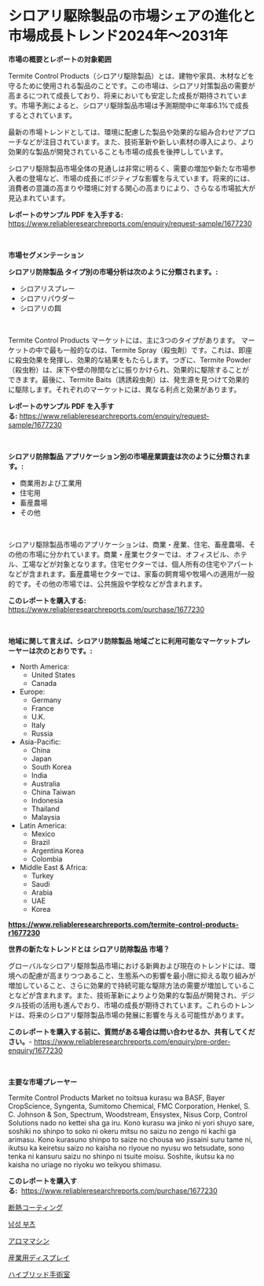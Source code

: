<p><h1>シロアリ駆除製品の市場シェアの進化と市場成長トレンド2024年〜2031年</h1></p><p><strong>市場の概要とレポートの対象範囲</strong></p>
<p><p>Termite Control Products（シロアリ駆除製品）とは、建物や家具、木材などを守るために使用される製品のことです。この市場は、シロアリ対策製品の需要が高まるにつれて成長しており、将来においても安定した成長が期待されています。市場予測によると、シロアリ駆除製品市場は予測期間中に年率6.1%で成長するとされています。</p><p>最新の市場トレンドとしては、環境に配慮した製品や効果的な組み合わせアプローチなどが注目されています。また、技術革新や新しい素材の導入により、より効果的な製品が開発されていることも市場の成長を後押ししています。</p><p>シロアリ駆除製品市場全体の見通しは非常に明るく、需要の増加や新たな市場参入者の登場など、市場の成長にポジティブな影響を与えています。将来的には、消費者の意識の高まりや環境に対する関心の高まりにより、さらなる市場拡大が見込まれています。</p></p>
<p><strong>レポートのサンプル PDF を入手する:</strong> <a href="https://www.reliableresearchreports.com/enquiry/request-sample/1677230">https://www.reliableresearchreports.com/enquiry/request-sample/1677230</a></p>
<p>&nbsp;</p>
<p><strong>市場セグメンテーション</strong></p>
<p><strong>シロアリ防除製品 タイプ別の市場分析は次のように分類されます。:</strong></p>
<p><ul><li>シロアリスプレー</li><li>シロアリパウダー</li><li>シロアリの餌</li></ul></p>
<p>&nbsp;</p>
<p><p>Termite Control Products マーケットには、主に3つのタイプがあります。 マーケットの中で最も一般的なのは、Termite Spray（殺虫剤）です。これは、即座に殺虫効果を発揮し、効果的な結果をもたらします。つぎに、Termite Powder（殺虫粉）は、床下や壁の隙間などに振りかけられ、効果的に駆除することができます。最後に、Termite Baits（誘誘殺虫剤）は、発生源を見つけて効果的に駆除します。それぞれのマーケットには、異なる利点と効果があります。</p></p>
<p><strong>レポートのサンプル PDF を入手する:</strong>&nbsp;<a href="https://www.reliableresearchreports.com/enquiry/request-sample/1677230">https://www.reliableresearchreports.com/enquiry/request-sample/1677230</a></p>
<p>&nbsp;</p>
<p><strong> シロアリ防除製品 アプリケーション別の市場産業調査は次のように分類されます。:</strong></p>
<p><ul><li>商業用および工業用</li><li>住宅用</li><li>畜産農場</li><li>その他</li></ul></p>
<p>&nbsp;</p>
<p><p>シロアリ駆除製品市場のアプリケーションは、商業・産業、住宅、畜産農場、その他の市場に分かれています。商業・産業セクターでは、オフィスビル、ホテル、工場などが対象となります。住宅セクターでは、個人所有の住宅やアパートなどが含まれます。畜産農場セクターでは、家畜の飼育場や牧場への適用が一般的です。その他の市場では、公共施設や学校などが含まれます。</p></p>
<p><strong>このレポートを購入する:</strong>&nbsp; <a href="https://www.reliableresearchreports.com/purchase/1677230">https://www.reliableresearchreports.com/purchase/1677230</a></p>
<p>&nbsp;</p>
<p><strong>地域に関して言えば、シロアリ防除製品 地域ごとに利用可能なマーケットプレーヤーは次のとおりです。:</strong></p>
<p><ul>
    <li>
        North America:
        <ul>
            <li>United States</li>
            <li>Canada</li>
        </ul>
    </li>
    <li>
        Europe:
        <ul>
            <li>Germany</li>
            <li>France</li>
            <li>U.K.</li>
            <li>Italy</li>
            <li>Russia</li>
        </ul>
    </li>
    <li>
        Asia-Pacific:
        <ul>
            <li>China</li>
            <li>Japan</li>
            <li>South Korea</li>
            <li>India</li>
            <li>Australia</li>
            <li>China Taiwan</li>
            <li>Indonesia</li>
            <li>Thailand</li>
            <li>Malaysia</li>
        </ul>
    </li>
    <li>
        Latin America:
        <ul>
            <li>Mexico</li>
            <li>Brazil</li>
            <li>Argentina Korea</li>
            <li>Colombia</li>
        </ul>
    </li>
    <li>
        Middle East & Africa:
        <ul>
            <li>Turkey</li>
            <li>Saudi</li>
            <li>Arabia</li>
            <li>UAE</li>
            <li>Korea</li>
        </ul>
    </li>
    </ul></p>
<p><strong><a href="https://www.reliableresearchreports.com/termite-control-products-r1677230">https://www.reliableresearchreports.com/termite-control-products-r1677230</a></strong>&nbsp;</p>
<p><strong>世界の新たなトレンドとは シロアリ防除製品 市場？</strong></p>
<p><p>グローバルなシロアリ駆除製品市場における新興および現在のトレンドには、環境への配慮が高まりつつあること、生態系への影響を最小限に抑える取り組みが増加していること、さらに効果的で持続可能な駆除方法の需要が増加していることなどが含まれます。また、技術革新によりより効果的な製品が開発され、デジタル技術の活用も進んでおり、市場の成長が期待されています。これらのトレンドは、将来のシロアリ駆除製品市場の発展に影響を与える可能性があります。</p></p>
<p><strong>このレポートを購入する前に、質問がある場合は問い合わせるか、共有してください。</strong>- <a href="https://www.reliableresearchreports.com/enquiry/pre-order-enquiry/1677230">https://www.reliableresearchreports.com/enquiry/pre-order-enquiry/1677230</a></p>
<p>&nbsp;</p>
<p><strong>主要な市場プレーヤー</strong></p>
<p><p>Termite Control Products Market no toitsua kurasu wa BASF, Bayer CropScience, Syngenta, Sumitomo Chemical, FMC Corporation, Henkel, S. C. Johnson & Son, Spectrum, Woodstream, Ensystex, Nisus Corp, Control Solutions nado no kettei sha ga iru. Kono kurasu wa jinko ni yori shuyo sare, soshiki no shinpo to soko ni okeru mitsu no saizu no zengo ni kachi ga arimasu. Kono kurasuno shinpo to saize no chousa wo jissaini suru tame ni, ikutsu ka keiretsu saizo no kaisha no riyoue no nyusu wo tetsudate, sono tenka ni kansuru saizu no shinpo ni tsuite moisu. Soshite, ikutsu ka no kaisha no uriage no riyoku wo teikyou shimasu.</p></p>
<p><strong>このレポートを購入する:</strong>&nbsp;&nbsp;<a href="https://www.reliableresearchreports.com/purchase/1677230">https://www.reliableresearchreports.com/purchase/1677230</a></p>
<p><p><a href="https://github.com/laurenreichert/Market-Research-Report-List-1/blob/main/817802721376.md">断熱コーティング</a></p><p><a href="https://medium.com/@guyeichert86/quot-%EB%82%A8%EC%84%B1-%EB%B6%80%EC%B8%A0-%EC%8B%9C%EC%9E%A5-%EB%B3%B4%EA%B3%A0%EC%84%9C%EB%8A%94-%EC%9D%B4-%EC%8B%9C%EC%9E%A5%EC%9D%98-%EC%B5%9C%EC%8B%A0-%ED%8A%B8%EB%A0%8C%EB%93%9C%EC%99%80-%EC%84%B1%EC%9E%A5-%EA%B8%B0%ED%9A%8C%EB%A5%BC-%EB%93%9C%EB%9F%AC%EB%83%85%EB%8B%88%EB%8B%A4-quot-1b775db238dd">남성 부츠</a></p><p><a href="https://medium.com/@jimmieraun892023/%E3%82%A2%E3%83%AD%E3%83%9E%E3%83%9E%E3%82%B7%E3%83%B3%E3%81%AE%E5%B8%82%E5%A0%B4%E3%81%AF-%E5%B8%82%E5%A0%B4%E3%82%B7%E3%82%A7%E3%82%A2-%E3%82%B5%E3%82%A4%E3%82%BA-2031%E5%B9%B4%E3%81%BE%E3%81%A7%E3%81%AE%E4%BA%88%E6%B8%AC%E3%81%AB%E7%84%A6%E7%82%B9%E3%82%92%E5%BD%93%E3%81%A6%E3%81%A6%E3%81%84%E3%81%BE%E3%81%99-dde48c5025a7">アロママシン</a></p><p><a href="https://github.com/RodHoppe07/Market-Research-Report-List-1/blob/main/135484121377.md">産業用ディスプレイ</a></p><p><a href="https://medium.com/@roachbrenda/%E3%83%8F%E3%82%A4%E3%83%96%E3%83%AA%E3%83%83%E3%83%89%E6%89%8B%E8%A1%93%E5%AE%A4%E5%B8%82%E5%A0%B4%E8%A6%8F%E6%A8%A1-cagr-%E3%83%88%E3%83%AC%E3%83%B3%E3%83%89-2024-2030-12f721b70435">ハイブリッド手術室</a></p></p>